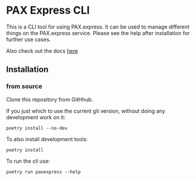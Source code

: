 # PAX Express CLI
This is a CLI tool for using PAX.express.
It can be used to manage different things on the PAX.express service.
Please see the help after installation for further use cases.

Also check out the docs [here](https://github.com/paxexpress/docs)

## Installation


### from source

Clone this repository from GitHhub.

If you just which to use the current git version, without doing any development work on it:

```shell
poetry install --no-dev
```

To also install development tools:

```shell
poetry install
```

To run the cli use:

```
poetry run paxexpress --help
```
